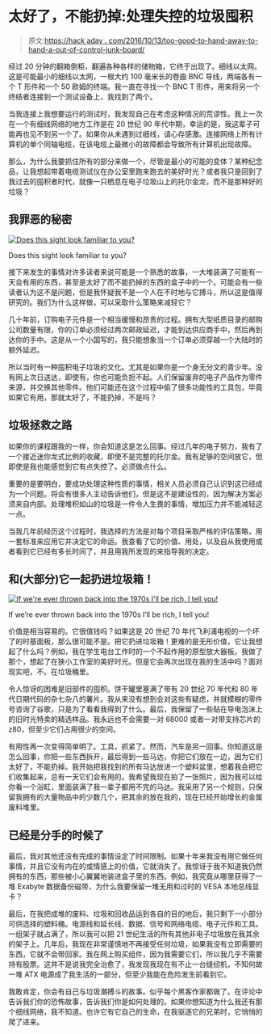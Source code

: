 # 太好了，不能扔掉:处理失控的垃圾囤积

> 原文:[https://hack aday . com/2016/10/13/too-good-to-hand-away-to-hand-a-out-of-control-junk-board/](https://hackaday.com/2016/10/13/too-good-to-throw-away-dealing-with-an-out-of-control-junk-hoard/)

经过 20 分钟的翻箱倒柜，翻遍各种各样的储物箱，它终于出现了。细线以太网。这是可能最小的细线以太网，一根大约 100 毫米长的卷曲 BNC 导线，两端各有一个 T 形件和一个 50 欧姆的终端。我一直在寻找一个 BNC T 形件，用来将另一个终结者连接到一个测试设备上，我找到了两个。

当我连接上我想要运行的测试时，我发现自己在考虑这种情况的荒谬性。我上一次在一个有细线网络的地方工作是在 20 世纪 90 年代中期，幸运的是，我这辈子可能再也见不到另一个了。如果你从未遇到过细线，请心存感激。连接网络上所有计算机的单个同轴电缆，在该电缆上最微小的故障都会导致所有计算机出现故障。

那么，为什么我要抓住所有的部分来做一个，尽管是最小的可能的变体？某种纪念品，让我想起带着电缆测试仪在办公室里跑来跑去的美好时光？或者我只是回到了我过去的囤积者时代，就像一只栖息在电子垃圾山上的托尔金龙，而不是那种好的垃圾？

## 我罪恶的秘密

[![Does this sight look familiar to you?](../Images/e082676ddf091036b9fc3ce798f8c3c9.png)](https://hackaday.com/wp-content/uploads/2016/09/box-of-junk.jpg)

Does this sight look familiar to you?

接下来发生的事情对许多读者来说可能是一个熟悉的故事，一大堆装满了可能有一天会有用的东西，甚至是太好了而不能扔掉的东西的盒子中的一个。可能会有一些读者认为这不是问题，但是我怀疑我不是一个人在不时地与它搏斗，所以这是值得研究的。我们为什么这样做，可以采取什么策略来减轻它？

几十年前，订购电子元件是一个相当缓慢和昂贵的过程。拥有大型纸质目录的邮购公司数量有限，你的订单必须经过两次邮政延迟，才能到达供应商手中，然后再到达你的手中。这是从一个小国写的，我只能想象当一个订单必须穿越一个大陆时的额外延迟。

所以当时有一种囤积电子垃圾的文化。尤其是如果你是一个身无分文的青少年。没有网上次日送达，即使有，你也可能负担不起。人们保留废弃的电子产品作为零件来源，并交换其他零件。他们可能还在这个过程中偷了很多功能性的工具包，毕竟如果它有用，那就太好了，不能扔掉，不是吗？

## 垃圾拯救之路

如果你的课程跟我的一样，你会知道这是怎么回事。经过几年的电子努力，我有了一个接近迷你龙式比例的收藏，即使不是完整的托尔金。我有足够的空间放它，但即使是我也能感觉到它有点失控了。必须做点什么。

重要的是要明白，要成功处理这种性质的事情，相关人员必须自己认识到这已经成为一个问题。将会有很多人主动告诉他们，但是这不是建设性的，因为解决方案必须来自内部。处理堆积如山的垃圾是一件令人生畏的事情，增加压力并不能减轻这一点。

当我几年前经历这个过程时，我选择的方法是对每个项目采取严格的评估策略，用一套标准来应用它并决定它的命运。我查看了它的价值、用处，以及自从我使用或者看到它已经有多长时间了，并且用我所发现的来指导我的决定。

## 和(大部分)它一起扔进垃圾箱！

[![If we're ever thrown back into the 1970s I'll be rich, I tell you!](../Images/020a029ce8c3e7819398e6d3311174d9.png)](https://hackaday.com/wp-content/uploads/2016/09/junk-chips.jpg)

If we’re ever thrown back into the 1970s I’ll be rich, I tell you!

价值是相当容易的。它很值钱吗？如果这是 20 世纪 70 年代飞利浦电视的一个坏了的时基面板，那么很可能不是。把它扔进垃圾箱！更难的是无形价值，它让我想起了什么吗？例如，我在学生电台工作时的一个不起作用的原型放大器板。我做了那个，想起了在狭小工作室的美好时光。但是它会再次出现在我的生活中吗？面对现实吧，不。在垃圾桶里。

令人惊讶的困难是旧部件的囤积。饼干罐里塞满了带有 20 世纪 70 年代和 80 年代日期代码的杂七杂八的薯片。我从来没有想到会对这些有疑虑，并就模糊的零件号咨询了谷歌，只是为了看看我得到了什么。最后，我保留了一些贴在导电泡沫上的旧时光特卖的精选样品。我永远也不会需要一对 68000 或者一对带支持芯片的 z80，但至少它们占用很少的空间。

有用性再一次变得简单明了。工具，抓紧了。然而，汽车是另一回事。你知道这是怎么回事，你把一些东西拆开，最后得到一些马达，你把它们放在一边，因为它们太好了，不能扔掉。我开始把我找到的所有马达放进一个塑料盆里，想着我会把它们收集起来，总有一天它们会有用的。我希望我现在拍了一张照片，因为我可以给你看一个浴缸，里面装满了我一辈子都用不完的马达。我采用了另一个规则，只保留我拥有的大量物品中的少数几个，把其余的放在我的，现在已经开始增长的金属废料堆里。

## 已经是分手的时候了

最后，我对其他还没有完成的事情设定了时间限制。如果十年来我没有用它做任何事情，并且它没有内在的或情感上的价值，它就消失了。我惊讶于我不知道我仍然拥有的东西，那些被小心翼翼地装进盒子里的东西。例如，我究竟从哪里获得了一堆 Exabyte 数据备份磁带，为什么我要保留一堆无用和过时的 VESA 本地总线显卡？

最后，在我把成堆的废料、垃圾和回收品运到各自的目的地后，我只剩下一小部分可供选择的塑料桶。电源线和延长线、数据、信号和网络电缆、电子元件和工具。一组架子就占满了，所以我可以把 21 世纪生活的所有其他非电子垃圾放在我其余的架子上。几年后，我现在非常谨慎地不再接受任何垃圾，如果我没有立即需要的东西，它就不会带回家。我在网上购买组件，因为我需要它们，所以我几乎不需要持有股票。这并不是说我完全治愈了，我发现我现在有不止一台缝纫机，不知何故一堆 ATX 电源成了我生活的一部分，但至少我能在危险发生前看到它。

我敢肯定，你会有自己与垃圾潮搏斗的故事。似乎每个黑客作家都做了。在评论中告诉我们你的恐怖故事，告诉我们你是如何处理的。如果你想知道为什么我还有那个细线网络，我不知道。也许它有它自己的生命，在我驱逐它的兄弟时，它悄悄的爬了进来。